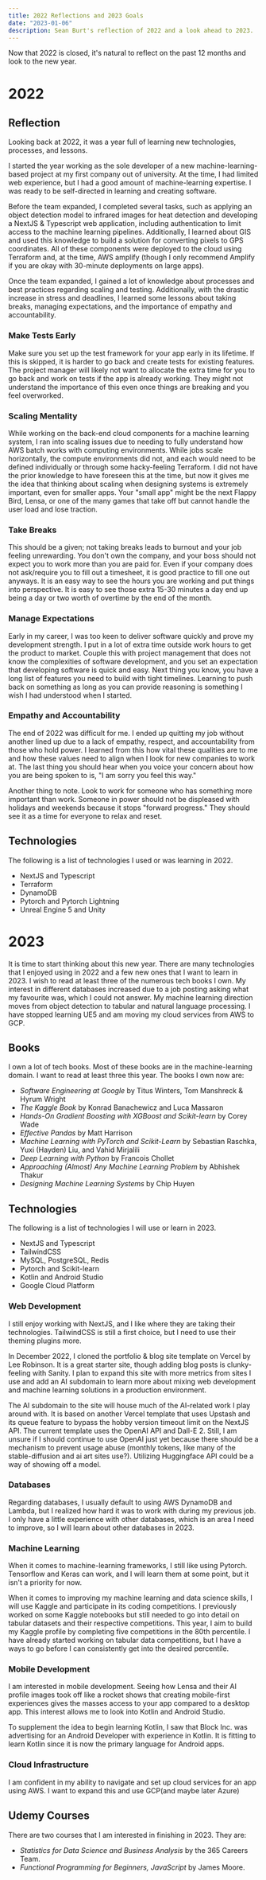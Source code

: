 ```yaml
---
title: 2022 Reflections and 2023 Goals
date: "2023-01-06"
description: Sean Burt's reflection of 2022 and a look ahead to 2023.
---
```


Now that 2022 is closed, it's natural to reflect on the past 12 months and look to the new year.

# 2022

## Reflection

Looking back at 2022, it was a year full of learning new technologies, processes, and lessons.

I started the year working as the sole developer of a new machine-learning-based project at my first company out of university. At the time, I had limited web experience, but I had a good amount of machine-learning expertise. I was ready to be self-directed in learning and creating software.

Before the team expanded, I completed several tasks, such as applying an object detection model to infrared images for heat detection and developing a NextJS & Typescript web application, including authentication to limit access to the machine learning pipelines. Additionally, I learned about GIS and used this knowledge to build a solution for converting pixels to GPS coordinates. All of these components were deployed to the cloud using Terraform and, at the time, AWS amplify (though I only recommend Amplify if you are okay with 30-minute deployments on large apps).

Once the team expanded, I gained a lot of knowledge about processes and best practices regarding scaling and testing. Additionally, with the drastic increase in stress and deadlines, I learned some lessons about taking breaks, managing expectations, and the importance of empathy and accountability.

### Make Tests Early

Make sure you set up the test framework for your app early in its lifetime. If this is skipped, it is harder to go back and create tests for existing features. The project manager will likely not want to allocate the extra time for you to go back and work on tests if the app is already working. They might not understand the importance of this even once things are breaking and you feel overworked.

### Scaling Mentality

While working on the back-end cloud components for a machine learning system, I ran into scaling issues due to needing to fully understand how AWS batch works with computing environments. While jobs scale horizontally, the compute environments did not, and each would need to be defined individually or through some hacky-feeling Terraform. I did not have the prior knowledge to have foreseen this at the time, but now it gives me the idea that thinking about scaling when designing systems is extremely important, even for smaller apps. Your "small app" might be the next Flappy Bird, Lensa, or one of the many games that take off but cannot handle the user load and lose traction.

### Take Breaks

This should be a given; not taking breaks leads to burnout and your job feeling unrewarding. You don't own the company, and your boss should not expect you to work more than you are paid for. Even if your company does not ask/require you to fill out a timesheet, it is good practice to fill one out anyways. It is an easy way to see the hours you are working and put things into perspective. It is easy to see those extra 15-30 minutes a day end up being a day or two worth of overtime by the end of the month.

### Manage Expectations

Early in my career, I was too keen to deliver software quickly and prove my development strength. I put in a lot of extra time outside work hours to get the product to market. Couple this with project management that does not know the complexities of software development, and you set an expectation that developing software is quick and easy. Next thing you know, you have a long list of features you need to build with tight timelines. Learning to push back on something as long as you can provide reasoning is something I wish I had understood when I started.

### Empathy and Accountability

The end of 2022 was difficult for me. I ended up quitting my job without another lined up due to a lack of empathy, respect, and accountability from those who hold power. I learned from this how vital these qualities are to me and how these values need to align when I look for new companies to work at. The last thing you should hear when you voice your concern about how you are being spoken to is, "I am sorry you feel this way."

Another thing to note. Look to work for someone who has something more important than work. Someone in power should not be displeased with holidays and weekends because it stops "forward progress." They should see it as a time for everyone to relax and reset.

## Technologies

The following is a list of technologies I used or was learning in 2022.

- NextJS and Typescript
- Terraform
- DynamoDB
- Pytorch and Pytorch Lightning
- Unreal Engine 5 and Unity

# 2023

It is time to start thinking about this new year. There are many technologies that I enjoyed using in 2022 and a few new ones that I want to learn in 2023. I wish to read at least three of the numerous tech books I own. My interest in different databases increased due to a job posting asking what my favourite was, which I could not answer. My machine learning direction moves from object detection to tabular and natural language processing. I have stopped learning UE5 and am moving my cloud services from AWS to GCP.

## Books

I own a lot of tech books. Most of these books are in the machine-learning domain. I want to read at least three this year. The books I own now are:

- _Software Engineering at Google_ by Titus Winters, Tom Manshreck & Hyrum Wright
- _The Kaggle Book_ by Konrad Banachewicz and Luca Massaron
- _Hands-On Gradient Boosting with XGBoost and Scikit-learn_ by Corey Wade
- _Effective Pandas_ by Matt Harrison
- _Machine Learning with PyTorch and Scikit-Learn_ by Sebastian Raschka, Yuxi (Hayden) Liu, and Vahid Mirjalili
- _Deep Learning with Python_ by Francois Chollet
- _Approaching (Almost) Any Machine Learning Problem_ by Abhishek Thakur
- _Designing Machine Learning Systems_ by Chip Huyen

## Technologies

The following is a list of technologies I will use or learn in 2023.

- NextJS and Typescript
- TailwindCSS
- MySQL, PostgreSQL, Redis
- Pytorch and Scikit-learn
- Kotlin and Android Studio
- Google Cloud Platform

### Web Development

I still enjoy working with NextJS, and I like where they are taking their technologies. TailwindCSS is still a first choice, but I need to use their theming plugins more.

In December 2022, I cloned the portfolio & blog site template on Vercel by Lee Robinson. It is a great starter site, though adding blog posts is clunky-feeling with Sanity. I plan to expand this site with more metrics from sites I use and add an AI subdomain to learn more about mixing web development and machine learning solutions in a production environment.

The AI subdomain to the site will house much of the AI-related work I play around with. It is based on another Vercel template that uses Upstash and its queue feature to bypass the hobby version timeout limit on the NextJS API. The current template uses the OpenAI API and Dall-E 2. Still, I am unsure if I should continue to use OpenAI just yet because there should be a mechanism to prevent usage abuse (monthly tokens, like many of the stable-diffusion and ai art sites use?). Utilizing Huggingface API could be a way of showing off a model.

### Databases

Regarding databases, I usually default to using AWS DynamoDB and Lambda, but I realized how hard it was to work with during my previous job. I only have a little experience with other databases, which is an area I need to improve, so I will learn about other databases in 2023.

### Machine Learning

When it comes to machine-learning frameworks, I still like using Pytorch. Tensorflow and Keras can work, and I will learn them at some point, but it isn't a priority for now.

When it comes to improving my machine learning and data science skills, I will use Kaggle and participate in its coding competitions. I previously worked on some Kaggle notebooks but still needed to go into detail on tabular datasets and their respective competitions. This year, I aim to build my Kaggle profile by completing five competitions in the 80th percentile. I have already started working on tabular data competitions, but I have a ways to go before I can consistently get into the desired percentile.

### Mobile Development

I am interested in mobile development. Seeing how Lensa and their AI profile images took off like a rocket shows that creating mobile-first experiences gives the masses access to your app compared to a desktop app. This interest allows me to look into Kotlin and Android Studio.

To supplement the idea to begin learning Kotlin, I saw that Block Inc. was advertising for an Android Developer with experience in Kotlin. It is fitting to learn Kotlin since it is now the primary language for Android apps.

### Cloud Infrastructure

I am confident in my ability to navigate and set up cloud services for an app using AWS. I want to expand this and use GCP(and maybe later Azure)

## Udemy Courses

There are two courses that I am interested in finishing in 2023. They are:

- _Statistics for Data Science and Business Analysis_ by the 365 Careers Team.
- _Functional Programming for Beginners, JavaScript_ by James Moore.
